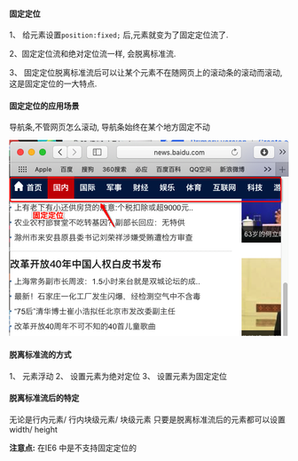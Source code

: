 #### 固定定位

1、 给元素设置`position:fixed;` 后,元素就变为了固定定位流了.

2、固定定位流和绝对定位流一样, 会脱离标准流.

3、 固定定位脱离标准流后可以让某个元素不在随网页上的滚动条的滚动而滚动, 这是固定定位的一大特点.


#### 固定定位的应用场景
导航条,不管网页怎么滚动, 导航条始终在某个地方固定不动

![](/assets/Snip20181219_16.png)

#### 脱离标准流的方式
1、 元素浮动
2、 设置元素为绝对定位
3、 设置元素为固定定位

#### 脱离标准流后的特定
无论是行内元素/ 行内块级元素/ 块级元素 只要是脱离标准流后的元素都可以设置width/ height


**注意点:**
在IE6 中是不支持固定定位的

